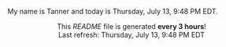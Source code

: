 My name is Tanner and today is Thursday, July 13, 9:48 PM EDT.

<p align="center">This <i>README</i> file is generated <b>every 3 hours</b>!</br>Last refresh: Thursday, July 13, 9:48 PM EDT<br /></p>
